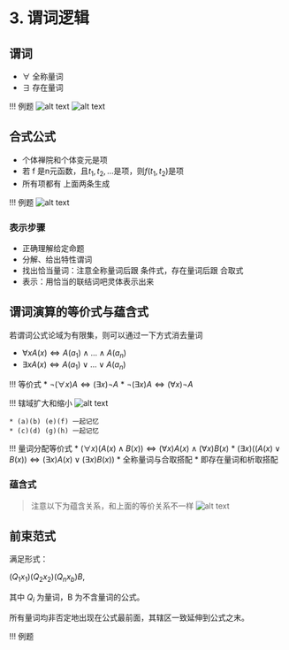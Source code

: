 # 3. 谓词逻辑
## 谓词
* $\forall$ 全称量词
* $\exists$ 存在量词

!!! 例题
    ![alt text](img/6e94c4042e1eef0b0f66f01a3eb5223137253cc5.png@1192w.avif)
    ![alt text](img/07ae96e26f160ecd7d10ed0514893dea5be3d1b8.png@1192w.avif)


## 合式公式
* 个体禅院和个体变元是项
* 若 f 是n元函数，且$t_1,t_2,...$是项，则$f(t_1,t_2)$是项
* 所有项都有 上面两条生成

!!! 例题
    ![alt text](img/82c1d46527808d3756862c6e826114b212e84ed7.png@1192w.avif)


### 表示步骤
* 正确理解给定命题
* 分解、给出特性谓词
* 找出恰当量词：注意全称量词后跟 条件式，存在量词后跟 合取式
* 表示：用恰当的联结词吧灵体表示出来

## 谓词演算的等价式与蕴含式
若谓词公式论域为有限集，则可以通过一下方式消去量词

* $\forall x A(x) \Leftrightarrow A(a_1)\land ... \land A (a_n)$
* $\exists x A(x) \Leftrightarrow A(a_1) \lor ... \lor A (a_n)$

!!! 等价式
    * $\neg (\forall x) A \Leftrightarrow (\exists x) \neg A$
    * $\neg (\exists x) A \Leftrightarrow (\forall x) \neg A$

!!! 辖域扩大和缩小
    ![alt text](img/61489422867343c3956f884fa5dd56a30833dc97.png@1192w.avif)
    
    * (a)(b) (e)(f) 一起记忆
	* (c)(d) (g)(h) 一起记忆

!!! 量词分配等价式
    * $(\forall x) (A(x) \land B(x)) \Leftrightarrow (\forall x)A(x) \land (\forall x)B(x)$
    * $(\exists x) ((A(x) \lor B(x)) \Leftrightarrow (\exists x)A(x) \lor (\exists x)B(x))$
    * 全称量词与合取搭配
    * 即存在量词和析取搭配
### 蕴含式
> 注意以下为蕴含关系，和上面的等价关系不一样
![alt text](img/f7e5951ac791201d4095513036a6aa6c74be19dd.png@1192w.avif)

## 前束范式
满足形式：

$(Q_1x_1)(Q_2x_2)(Q_nx_b)B$,

其中 $Q_i$ 为量词，B 为不含量词的公式。

所有量词均非否定地出现在公式最前面，其辖区一致延伸到公式之末。

!!! 例题
